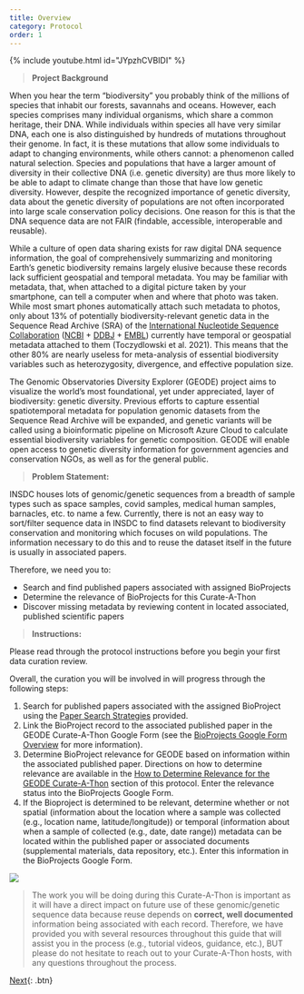```yaml
---
title: Overview
category: Protocol
order: 1
---
```


{% include youtube.html id="JYpzhCVBIDI" %}

> **Project Background**

When you hear the term “biodiversity” you probably think of the millions of species that  inhabit our forests, savannahs and oceans. However, each species comprises many individual organisms, which share a common heritage, their DNA. While individuals within species all have very similar DNA, each one is also distinguished by hundreds of mutations throughout their genome. In fact, it is these mutations that allow some individuals to adapt to changing environments, while others cannot: a phenomenon called natural selection. Species and populations that have a larger amount of diversity in their collective DNA (i.e. genetic diversity) are thus more likely to be able to adapt to climate change than those that have low genetic diversity. However, despite the recognized importance of genetic diversity, data about the genetic diversity of populations are not often incorporated into large scale conservation policy decisions. One reason for this is that the DNA sequence data are not FAIR (findable, accessible, interoperable and reusable).

While a culture of open data sharing exists for raw digital DNA sequence information, the goal of comprehensively summarizing and monitoring Earth’s genetic biodiversity remains largely elusive because these records lack sufficient geospatial and temporal metadata. You may be familiar with metadata, that, when attached to a digital picture taken by your smartphone, can tell a computer when and where that photo was taken. While most smart phones automatically attach such metadata to photos, only about 13% of potentially biodiversity-relevant genetic data in the Sequence Read Archive (SRA) of the [International Nucleotide Sequence Collaboration](https://www.insdc.org) ([NCBI](https://www.ncbi.nlm.nih.gov/sra/) + [DDBJ](https://www.ddbj.nig.ac.jp/dra/index-e.html) + [EMBL](https://www.ebi.ac.uk/ena/browser/home)) currently have temporal or geospatial metadata attached to them (Toczydlowski et al. 2021). This means that the other 80% are nearly useless for meta-analysis of essential biodiversity variables such as heterozygosity, divergence, and effective population size.

The Genomic Observatories Diversity Explorer (GEODE) project aims to visualize the world’s most foundational, yet under appreciated, layer of biodiversity: genetic diversity. Previous efforts to capture essential spatiotemporal metadata for population genomic datasets from the Sequence Read Archive will be expanded, and genetic variants will be called using a bioinformatic pipeline on Microsoft Azure Cloud to calculate essential biodiversity variables for genetic composition. GEODE will enable open access to genetic diversity information for government agencies and conservation NGOs, as well as for the general public.

> **Problem Statement:**

INSDC houses lots of genomic/genetic sequences from a breadth of sample types such as space samples, covid samples, medical human samples, barnacles, etc. to name a few. Currently, there is not an easy way to sort/filter sequence data in INSDC to find datasets relevant to biodiversity conservation and monitoring which focuses on wild populations. The information necessary to do this and to reuse the dataset itself in the future is usually in associated papers.

Therefore, we need you to:
 - Search and find published papers associated with assigned BioProjects
 - Determine the relevance of BioProjects for this Curate-A-Thon
 - Discover missing metadata by reviewing content in located associated,   published scientific papers

> **Instructions:**

Please read through the protocol instructions before you begin your first data curation review.

Overall, the curation you will be involved in will progress through the following steps:
1. Search for published papers associated with the assigned BioProject using the [Paper Search Strategies](https://bdezray.github.io/Geode-Curate-A-Thon/Protocol/Paper%20Search%20Strategies/) provided.
2. Link the BioProject record to the associated published paper in the GEODE Curate-A-Thon Google Form (see the [BioProjects Google Form Overview](https://bdezray.github.io/Geode-Curate-A-Thon/Protocol/BioProjects%20Google%20Form/) for more information).
3. Determine BioProject relevance for GEODE based on information within the associated published paper. Directions on how to determine relevance are available in the [How to Determine Relevance for the GEODE Curate-A-Thon](https://bdezray.github.io/Geode-Curate-A-Thon/Protocol/How%20To%20Determine%20Relevance%20for%20the%20GEODE%20Curate-A-Thon/) section of this protocol. Enter the relevance status into the BioProjects Google Form.
4. If the Bioproject is determined to be relevant, determine whether or not spatial (information about the location where a sample was collected (e.g., location name, latitude/longitude)) or temporal (information about when a sample of collected (e.g., date, date range)) metadata can be located within the published paper or associated documents (supplemental materials, data repository, etc.). Enter this information in the BioProjects Google Form.

![](https://bdezray.github.io/Geode-Curate-A-Thon/images/GEODECurate-A-ThonWorkflow2.png)

>The work you will be doing during this Curate-A-Thon is important as it will have a direct impact on future use of these genomic/genetic sequence data because reuse depends on **correct, well documented** information being associated with each record. Therefore, we have provided you with several resources throughout this guide that will assist you in the process (e.g., tutorial videos, guidance, etc.), BUT please do not hesitate to reach out to your Curate-A-Thon hosts, with any questions throughout the process.


[Next](https://bdezray.github.io/Geode-Curate-A-Thon/Protocol/Paper%20Search%20Strategies/){: .btn}
